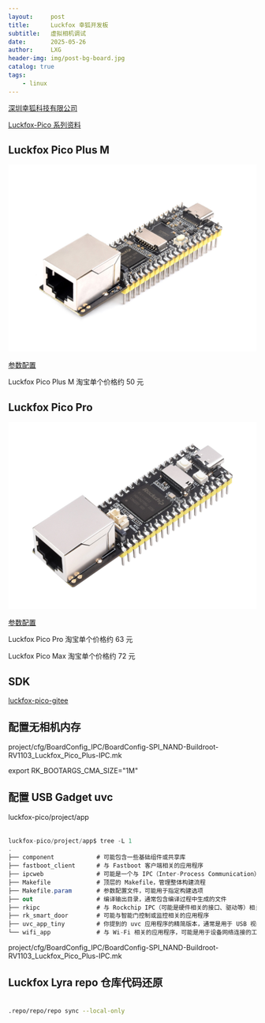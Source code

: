 ```yaml
---
layout:     post
title:      Luckfox 幸狐开发板
subtitle:   虚拟相机调试
date:       2025-05-26
author:     LXG
header-img: img/post-bg-board.jpg
catalog: true
tags:
    - linux
---
```


[深圳幸狐科技有限公司](https://www.luckfox.cn/)

[Luckfox-Pico 系列资料](https://wiki.luckfox.com/zh/Luckfox-Pico/Download/)

## Luckfox Pico Plus M

![luckfox_pico_plus_M](/images/rockchip/luckfox_pico_plus_M.jpg)

[参数配置](https://wiki.luckfox.com/zh/Luckfox-Pico/Luckfox-Pico-RV1103/Luckfox-Pico-Plus-Mini/Luckfox-Pico-quick-start)

Luckfox Pico Plus M 淘宝单个价格约 50 元

## Luckfox Pico Pro

![luckfox_pico_pro](/images/rockchip/luckfox_pico_pro.jpg)

[参数配置](https://wiki.luckfox.com/zh/Luckfox-Pico/Luckfox-Pico-RV1106/Luckfox-Pico-Pro-Max/Luckfox-Pico-quick-start)

Luckfox Pico Pro 淘宝单个价格约 63 元

Luckfox Pico Max 淘宝单个价格约 72 元

## SDK

[luckfox-pico-gitee](https://gitee.com/LuckfoxTECH/luckfox-pico)

## 配置无相机内存

project/cfg/BoardConfig_IPC/BoardConfig-SPI_NAND-Buildroot-RV1103_Luckfox_Pico_Plus-IPC.mk

export RK_BOOTARGS_CMA_SIZE="1M"

## 配置 USB Gadget uvc

luckfox-pico/project/app

```csharp

luckfox-pico/project/app$ tree -L 1
.
├── component            # 可能包含一些基础组件或共享库
├── fastboot_client      # 与 Fastboot 客户端相关的应用程序
├── ipcweb               # 可能是一个与 IPC（Inter-Process Communication）和 Web 相关的应用程序或服务
├── Makefile             # 顶层的 Makefile，管理整体构建流程
├── Makefile.param       # 参数配置文件，可能用于指定构建选项
├── out                  # 编译输出目录，通常包含编译过程中生成的文件
├── rkipc                # 与 Rockchip IPC（可能是硬件相关的接口、驱动等）相关的代码或应用
├── rk_smart_door        # 可能与智能门控制或监控相关的应用程序
├── uvc_app_tiny         # 你提到的 uvc 应用程序的精简版本，通常是用于 USB 视频类（UVC）设备的驱动
└── wifi_app             # 与 Wi-Fi 相关的应用程序，可能是用于设备网络连接的工具或服务

```

project/cfg/BoardConfig_IPC/BoardConfig-SPI_NAND-Buildroot-RV1103_Luckfox_Pico_Plus-IPC.mk

## Luckfox Lyra repo 仓库代码还原

```bash

.repo/repo/repo sync --local-only

```






